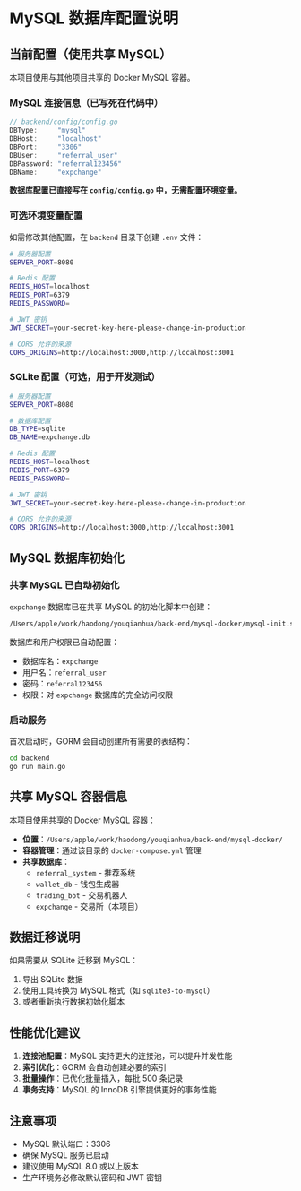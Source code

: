# MySQL 数据库配置说明

## 当前配置（使用共享 MySQL）

本项目使用与其他项目共享的 Docker MySQL 容器。

### MySQL 连接信息（已写死在代码中）

```go
// backend/config/config.go
DBType:     "mysql"
DBHost:     "localhost"
DBPort:     "3306"
DBUser:     "referral_user"
DBPassword: "referral123456"
DBName:     "expchange"
```

**数据库配置已直接写在 `config/config.go` 中，无需配置环境变量。**

### 可选环境变量配置

如需修改其他配置，在 `backend` 目录下创建 `.env` 文件：

```bash
# 服务器配置
SERVER_PORT=8080

# Redis 配置
REDIS_HOST=localhost
REDIS_PORT=6379
REDIS_PASSWORD=

# JWT 密钥
JWT_SECRET=your-secret-key-here-please-change-in-production

# CORS 允许的来源
CORS_ORIGINS=http://localhost:3000,http://localhost:3001
```

### SQLite 配置（可选，用于开发测试）

```bash
# 服务器配置
SERVER_PORT=8080

# 数据库配置
DB_TYPE=sqlite
DB_NAME=expchange.db

# Redis 配置
REDIS_HOST=localhost
REDIS_PORT=6379
REDIS_PASSWORD=

# JWT 密钥
JWT_SECRET=your-secret-key-here-please-change-in-production

# CORS 允许的来源
CORS_ORIGINS=http://localhost:3000,http://localhost:3001
```

## MySQL 数据库初始化

### 共享 MySQL 已自动初始化

`expchange` 数据库已在共享 MySQL 的初始化脚本中创建：

```bash
/Users/apple/work/haodong/youqianhua/back-end/mysql-docker/mysql-init.sql
```

数据库和用户权限已自动配置：
- 数据库名：`expchange`
- 用户名：`referral_user`
- 密码：`referral123456`
- 权限：对 `expchange` 数据库的完全访问权限

### 启动服务

首次启动时，GORM 会自动创建所有需要的表结构：

```bash
cd backend
go run main.go
```

## 共享 MySQL 容器信息

本项目使用共享的 Docker MySQL 容器：

- **位置**：`/Users/apple/work/haodong/youqianhua/back-end/mysql-docker/`
- **容器管理**：通过该目录的 `docker-compose.yml` 管理
- **共享数据库**：
  - `referral_system` - 推荐系统
  - `wallet_db` - 钱包生成器
  - `trading_bot` - 交易机器人
  - `expchange` - 交易所（本项目）

## 数据迁移说明

如果需要从 SQLite 迁移到 MySQL：

1. 导出 SQLite 数据
2. 使用工具转换为 MySQL 格式（如 `sqlite3-to-mysql`）
3. 或者重新执行数据初始化脚本

## 性能优化建议

1. **连接池配置**：MySQL 支持更大的连接池，可以提升并发性能
2. **索引优化**：GORM 会自动创建必要的索引
3. **批量操作**：已优化批量插入，每批 500 条记录
4. **事务支持**：MySQL 的 InnoDB 引擎提供更好的事务性能

## 注意事项

- MySQL 默认端口：3306
- 确保 MySQL 服务已启动
- 建议使用 MySQL 8.0 或以上版本
- 生产环境务必修改默认密码和 JWT 密钥

